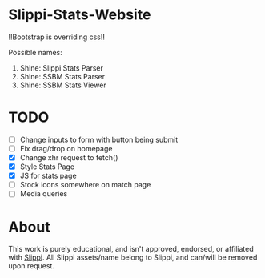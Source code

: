 # Slippi-Stats-Website

!!Bootstrap is overriding css!!

Possible names:

1. Shine: Slippi Stats Parser
2. Shine: SSBM Stats Parser
3. Shine: SSBM Stats Viewer

# TODO

- [ ] Change inputs to form with button being submit
- [ ] Fix drag/drop on homepage
- [x] Change xhr request to fetch()
- [x] Style Stats Page
- [x] JS for stats page
- [ ] Stock icons somewhere on match page
- [ ] Media queries

# About

This work is purely educational, and isn't approved, endorsed, or affiliated with [Slippi](https://slippi.gg/). All Slippi assets/name belong to Slippi, and can/will be removed upon request.

